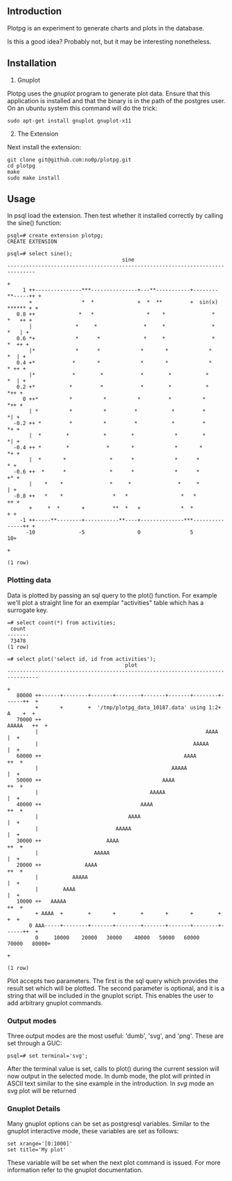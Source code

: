## Introduction

Plotpg is an experiment to generate charts and plots in the database.

Is this a good idea?  Probably not, but it may be interesting nonetheless.

## Installation

1.  Gnuplot

Plotpg uses the *gnuplot* program to generate plot data.  Ensure that this application is installed and that the binary is in the path of the postgres user.  On an ubuntu system this command will do the trick:

```
sudo apt-get install gnuplot gnuplot-x11
```

2.  The Extension

Next install the extension:

```
git clone git@github.com:no0p/plotpg.git
cd plotpg
make
sudo make install
```

## Usage

In psql load the extension.  Then test whether it installed correctly by calling the sine() function:

```
psql=# create extension plotpg;
CREATE EXTENSION

psql=# select sine();
                                     sine                                      
-------------------------------------------------------------------------------
                                                                              +
     1 ++---------------***---------------+---**-----------+--------**-----++ +
       +                *  *              +  *  **         +  sin(x) ****** + +
   0.8 ++              *   *                 *    *               *    *   ++ +
       |              *     *               *     *               *     *   | +
   0.6 *+             *      *              *     *               *     *  ++ +
       |*             *      *             *       *             *       *  | +
   0.4 +*            *       *             *       *             *       * ++ +
       |*            *        *            *        *           *        *  | +
   0.2 +*           *         *            *        *           *         *++ +
     0 ++*          *          *          *         *          *          *++ +
       | *          *          *         *           *         *           *| +
  -0.2 ++ *         *          *         *           *         *           *+ +
       |  *        *           *        *             *        *           *| +
  -0.4 ++ *        *            *       *             *       *            *+ +
       |  *       *              *      *             *      *              * +
  -0.6 ++  *      *              *      *             *      *             +* +
       |    *    *               *     *               *     *              | +
  -0.8 ++   *    *                *   *                 *   *              ++ +
       +     *  *       +         **  *   +             *  *                + +
    -1 ++-----**--------+-----------**----+--------------***---------------++ +
      -10              -5                 0                5                10+
                                                                              +
 
(1 row)

```

### Plotting data

Data is plotted by passing an sql query to the plot() function.  For example we'll plot a straight line for an exemplar "activities" table which has a surrogate key.

```
=# select count(*) from activities;
 count 
-------
 73478
(1 row)

=# select plot('select id, id from activities');
                                      plot                                      
--------------------------------------------------------------------------------
                                                                               +
   80000 ++------+--------+-------+--------+-------+-------+--------+------++  +
         +       +        +  '/tmp/plotpg_data_10187.data' using 1:2+  A    +  +
   70000 ++                                                        AAAAA   ++  +
         |                                                      AAAA        |  +
         |                                                  AAAAA           |  +
   60000 ++                                              AAAA              ++  +
         |                                           AAAAA                  |  +
   50000 ++                                       AAAA                     ++  +
         |                                    AAAAA                         |  +
   40000 ++                                AAAA                            ++  +
         |                             AAAA                                 |  +
         |                         AAAAA                                    |  +
   30000 ++                     AAAA                                       ++  +
         |                  AAAAA                                           |  +
   20000 ++              AAAA                                              ++  +
         |           AAAAA                                                  |  +
         |        AAAA                                                      |  +
   10000 ++   AAAAA                                                        ++  +
         + AAAA  +        +       +        +       +       +        +       +  +
       0 AAA-----+--------+-------+--------+-------+-------+--------+------++  +
         0     10000    20000   30000    40000   50000   60000    70000   80000+
                                                                               +
 
(1 row)
```


Plot accepts two parameters.  The first is the sql query which provides the result set which will be plotted.  The second parameter is optional, and it is a string that will be included in the gnuplot script.  This enables the user to add arbitrary gnuplot commands.


### Output modes

Three output modes are the most useful: 'dumb', 'svg', and 'png'.  These are set through a GUC:

```
psql=# set terminal='svg';
```

After the terminal value is set, calls to plot() during the current session will now output in the selected mode.  In dumb mode, the plot will printed in ASCII text similar to the sine example in the introduction.  In *svg* mode an svg plot will be returned


### Gnuplot Details

Many gnuplot options can be set as postgresql variables.  Similar to the gnuplot interactive mode, these variables are set as follows:

```
set xrange='[0:1000]'
set title='My plot'
```

These variable will be set when the next plot command is issued.  For more information refer to the gnuplot documentation.





